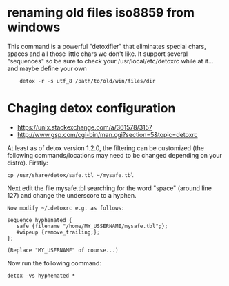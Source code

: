 # renaming old files iso8859 from windows

This command is a powerful "detoxifier" that eliminates special chars,
spaces and all those little chars we don't like. It support several
"sequences" so be sure to check your /usr/local/etc/detoxrc while at
it... and maybe define your own

		detox -r -s utf_8 /path/to/old/win/files/dir


# Chaging detox configuration
+ https://unix.stackexchange.com/a/361578/3157
+ http://www.gsp.com/cgi-bin/man.cgi?section=5&topic=detoxrc


At least as of detox version 1.2.0, the filtering can be customized (the
following commands/locations may need to be changed depending on your distro).
Firstly:

    cp /usr/share/detox/safe.tbl ~/mysafe.tbl

Next edit the file mysafe.tbl searching for the word "space" (around line 127)
and change the underscore to a hyphen.

    Now modify ~/.detoxrc e.g. as follows:

    sequence hyphenated {
       safe {filename "/home/MY_USSERNAME/mysafe.tbl";};
       #wipeup {remove_trailing;};
    };

    (Replace "MY_USERNAME" of course...)

Now run the following command:

    detox -vs hyphenated *


